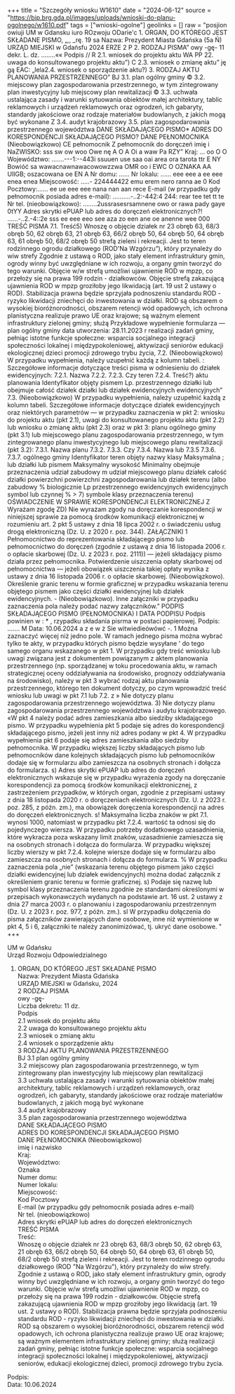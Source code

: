 +++
title = "Szczegóły wniosku W1610"
date = "2024-06-12"
source = "https://bip.brg.gda.pl/images/uploads/wnioski-do-planu-ogolnego/w1610.pdf"
tags = ["wnioski-ogolne"]
geolinks = []
raw = "posjion owiuji UM w Gdansku iuro ROzwoju ODarie'c 1. ORGAN, DO KTÓREGO JEST SKŁADANE PISMO, „,, _rę. 19 sa  Nazwa: Prezydent Miasta Gdańska (5a Ń) URZĄD MIEJSKI w Gdańsfu  2024 ERZE 2 P 2. RODZAJ PISMA”  owy -gę- 11 dekr. L. dz. ........«« Podpis // R 2.1. wniosek do projektu aktu  WA PP 22. uwaga do konsultowanego projektu aktu”) C 2.3. wniosek o zmianę aktu” ję gą EAC: „lela2.4. wniosek o sporządzenie aktu?) 3. RODZAJ AKTU PLANOWANIA PRZESTRZENNEGO” BJ 3.1. plan ogólny gminy © 3.2. miejscowy plan zagospodarowania przestrzennego, w tym zintegrowany plan inwestycyjny lub miejscowy plan rewitalizacji © 3.3. uchwała ustalająca zasady i warunki sytuowania obiektów małej architektury, tablic reklamowych i urządzeń reklamowych oraz ogrodzeń, ich gabaryty, standardy jakościowe oraz rodzaje materiałów budowlanych, z jakich mogą być wykonane Z 3.4. audyt krajobrazowy  3.5. plan zagospodarowania przestrzennego województwa DANE SKŁADAJĄCEGO PISMO* ADRES DO KORESPONDENCJI SKŁADAJĄCEGO PISMO? DANE PEŁNOMOCNIKA (Nieobowiązkowo) CE pełnomocnik Z pełnomocnik do doręczeń imię i NaZWISKO: sss sw ow woo Owe nę A O A Oi a waw Pa RZY” Kraj: ... oo O O Województwo: .......---1:--443i ssuuen use saa oai area ora tarota ttr E NY Bowióć sa wawacnawnawacowowzzwa OMR oo i EWC O OZNAKA AA UlIGB; oszacowana oe EN A Nr domu: ...... Nr lokalu: ...... eee eee a ee eee enea enea Miejscowość: .....- 224444422 emu erem nero ranna ae 0 Kod Pocztowy:...... ee ue eee eee nana nan aan rece E-mail (w przypadku gdy pełnomocnik posiada adres e-mail): ..........-..2:-442:4 244: rear tee tet tt te Nr tel. (nieobowiązkowo): ........2ussrasesrsamnene owo or rawa pady gaye 0tYY Adres skrytki ePUAP lub adres do doręczeń elektronicznych?! ......-..2.-4::2e sss ee eee eeo see aza zo een ane oe anenne wee 000 TREŚĆ PISMA 7.1. Treść5) Wnoszę o objęcie działek nr 23 obręb 63, 68/3 obręb 50, 62 obręb 63, 21 obręb 63, 66/2 obręb 50, 64 obręb 50, 64 obręb 63, 61 obręb 50, 68/2 obręb 50 strefą zieleni i rekreacji. Jest to teren rodzinnego ogrodu działkowego (ROD'Na Wzgórzu”), który przynależy do wiw strefy Zgodnie z ustawą o ROD, jako stały element infrastruktury gmin, ogrody winny być uwzględniane w ich rozwoju, a organy gmin tworzyć do tego warunki. Objęcie w/w strefą umożliwi ujawnienie ROD w mpzp, co przełoży się na prawa 199 rodzin - działkowców. Objęcie strefą zakazującą ujawnienia ROD w mpzp groziłoby jego likwidacją (art. 19 ust 2 ustawy o ROD). Stabilizacja prawna będzie sprzyjała podnoszeniu standardu ROD - ryzyko likwidacji zniechęci do inwestowania w działki. ROD są obszarem o wysokiej bioróżnorodności, obszarem retencji wód opadowych, ich ochrona planistyczna realizuje prawo UE oraz krajowe; są ważnym element infrastruktury zielonej gminy; służą Przykładowe wypełnienie formularza — plan ogólny gminy data utworzenia: 28.11.2023 r realizacji zadań gminy, pełniąc istotne funkcje społeczne: wsparcia socjalnego integracji społeczności lokalnej  i międzypokoleniowej, aktywizacji seniorów edukacji ekologicznej dzieci promocji zdrowego trybu życia, 7.2. (Nieobowiązkowo) W przypadku wypełnienia, należy uzupełnić każdą z kolumn tabeli. : Szczegółowe informacje dotyczące treści pisma w odniesieniu do działek ewidencyjnych: 7.2.1. Nazwa 7.2.2. 7.2.3. Czy teren 7.2.4. Treść?) aktu planowania Identyfikator objęty pismem Lp. przestrzennego działki lub obejmuje całość działek działki lub działek ewidencyjnych ewidencyjnych” 7.3. (Nieobowiązkowo) W przypadku wypełnienia, należy uzupełnić każdą z kolumn tabeli. Szczegółowe informacje dotyczące działek ewidencyjnych oraz niektórych parametrów — w przypadku zaznaczenia w pkt 2: wniosku do projektu aktu (pkt 2.1), uwagi do konsultowanego projektu aktu (pkt 2.2) lub wniosku o zmianę aktu (pkt 2.3) oraz w pkt 3: planu ogólnego gminy (pkt 3.1) lub miejscowego planu zagospodarowania przestrzennego, w tym zintegrowanego planu inwestycyjnego lub miejscowego planu rewitalizacji (pkt 3.2): 7.3.1. Nazwa planu 7.3.2. 7.3.3. Czy 7.3.4. Nazwa lub 7.3.5 7.3.6. 7.3.7. ogólnego gminy Identyfikator teren objęty nazwy klasy Maksymalna ; lub działki lub pismem Maksymalny wysokość Minimalny obejmuje przeznaczenia udział zabudowy m udział miejscowego planu działek całość działki powierzchni powierzchni zagospodarowania lub działek terenu (albo zabudowy % biologicznie Lp przestrzennego ewidencyjnych  ewidencyjnych symbol lub czynnej % > 7) symbole klasy przeznaczenia terenu) OŚWIADCZENIE W SPRAWIE KORESPONDENCJI ELEKTRONICZNEJ Z Wyrażam zgodę ZD) Nie wyrażam zgody na doręczanie korespondencji w niniejszej sprawie za pomocą środków komunikacji elektronicznej w rozumieniu art. 2 pkt 5 ustawy z dnia 18 lipca 2002 r. o świadczeniu usług drogą elektroniczną (Dz. U. z 2020 r. poz. 344). ZAŁĄCZNIKI 1 Pełnomocnictwo do reprezentowania składającego pismo lub pełnomocnictwo do doręczeń (zgodnie z ustawą z dnia 16 listopada 2006 r. o opłacie skarbowej (Dz. U. z 2023 r. poz. 2111)) — jeżeli składający pismo działa przez pełnomocnika.  Potwierdzenie uiszczenia opłaty skarbowej od pełnomocnictwa — jeżeli obowiązek uiszczenia takiej opłaty wynika z ustawy z dnia 16 listopada 2006 r. o opłacie skarbowej.   (Nieobowiązkowo). Określenie granic terenu w formie graficznej w przypadku wskazania terenu objętego pismem jako części działki ewidencyjnej lub działek ewidencyjnych.  - (Nieobowiązkowo). Inne załączniki w przypadku zaznaczenia pola należy podać nazwy załączników.” PODPIS SKŁADAJĄCEGO PISMO (PEŁNOMOCNIKA) I DATA PODPISU Podpis powinien w : * , rzypadku składania pisrma w postaci papierowej. Podpis: ....... M Data: 10.06.2024 a z e w ż  Sie witwiedieówówć -. 1 Można zaznaczyć więcej niż jedno pole. W ramach jednego pisma można wybrać tylko te akty, w przypadku których pismo będzie wysyłane ' do tego samego organu wskazanego w pkt 1. W przypadku gdy treść wniosku lub uwagi związana jest z dokumentem powiązanym z aktem planowania przestrzennego (np. sporządzanej w toku procedowania aktu, w ramach strategicznej oceny oddziaływania na środowisko, prognozy oddziaływania na środowisko), należy w pkt 3 wybrać rodzaj aktu planowania przestrzennego, którego ten dokument dotyczy, po czym wprowadzić treść wniosku lub uwagi w pkt 7.1 lub 7.2. z » Nie dotyczy planu zagospodarowania przestrzennego województwa. 3) Nie dotyczy planu zagospodarowania przestrzennego województwa i audytu krajobrazowego. «W pkt 4 należy podać adres zamieszkania albo siedziby składającego pismo. W przypadku wypełnienia pkt 5 podaje się adres do korespondencji składającego pismo, jeżeli jest inny niż adres podany w pkt 4. W przypadku wypełnienia pkt 6 podaje się adres zamieszkania albo siedziby pełnomocnika. W przypadku większej liczby składających pismo lub pełnomocników dane kolejnych składających pismo lub pełnomocników dodaje się w formularzu albo zamieszcza na osobnych stronach i dołącza do formularza. s) Adres skrytki ePUAP lub adres do doręczeń elektronicznych wskazuje się w przypadku wyrażenia zgody na doręczanie korespondencji za pomocą środków komunikacji elektronicznej, z zastrzeżeniem przypadków, w których organ, zgodnie z przepisami ustawy z dnia 18 listopada 2020 r. o doręczeniach elektronicznych (Dz. U. z 2023 r. poz. 285, z późn. zm.), ma obowiązek doręczenia korespondencji na adres do doręczeń elektronicznych. s! Maksymalna liczba znaków w pkt 7.1. wynosi 1000, natomiast w przypadku pkt 7.2.4. wartość ta odnosi się do pojedynczego wiersza. W przypadku potrzeby dodatkowego uzasadnienia, które wykracza poza wskazany limit znaków, uzasadnienie zamieszcza się na osobnych stronach i dołącza do formularza. W przypadku większej liczby wierszy w pkt 7.2.4. kolejne wiersze dodaje się w formularzu albo zamieszcza na osobnych stronach i dołącza do formularza. % W przypadku zaznaczenia pola „nie” (wskazania terenu objętego pismem jako części działki ewidencyjnej lub działek ewidencyjnych) można dodać załącznik z określeniem granic terenu w formie graficznej. s) Podaje się nazwę lub symbol klasy przeznaczenia terenu zgodnie ze standardami określonymi w przepisach wykonawczych wydanych na podstawie art. 16 ust. 2 ustawy z dnia 27 marca 2003 r. o planowaniu i zagospodarowaniu przestrzennym (Dz. U. z 2023 r. poz. 977, z późn. zm.). sl W przypadku dołączenia do pisma załączników zawierających dane osobowe, inne niż wymienione w pkt 4, 5 i 6, załączniki te należy zanonimizówać, tj. ukryć dane osobowe. "
+++

UM w Gdańsku  
Urząd Rozwoju Odpowiedzialnego  
1. ORGAN, DO KTÓREGO JEST SKŁADANE PISMO  
Nazwa: Prezydent Miasta Gdańska  
URZĄD MIEJSKI w Gdańsku, 2024  
2 RODZAJ PISMA  
owy -gę-  
Liczba dekretu: 11 dz.  
Podpis  
2.1 wniosek do projektu aktu  
2.2 uwaga do konsultowanego projektu aktu  
2.3 wniosek o zmianę aktu  
2.4 wniosek o sporządzenie aktu  
3 RODZAJ AKTU PLANOWANIA PRZESTRZENNEGO  
BJ 3.1 plan ogólny gminy  
3.2 miejscowy plan zagospodarowania przestrzennego, w tym zintegrowany plan inwestycyjny lub miejscowy plan rewitalizacji  
3.3 uchwała ustalająca zasady i warunki sytuowania obiektów małej architektury, tablic reklamowych i urządzeń reklamowych, oraz ogrodzeń, ich gabaryty, standardy jakościowe oraz rodzaje materiałów budowlanych, z jakich mogą być wykonane  
3.4 audyt krajobrazowy  
3.5 plan zagospodarowania przestrzennego województwa  
DANE SKŁADAJĄCEGO PISMO  
ADRES DO KORESPONDENCJI SKŁADAJĄCEGO PISMO  
DANE PEŁNOMOCNIKA (Nieobowiązkowo)  
imię i nazwisko  
Kraj:  
Województwo:  
Oznaka  
Numer domu:  
Numer lokalu:  
Miejscowość:  
Kod Pocztowy  
E-mail (w przypadku gdy pełnomocnik posiada adres e-mail)  
Nr tel. (nieobowiązkowo)  
Adres skrytki ePUAP lub adres do doręczeń elektronicznych  
TREŚĆ PISMA  
Treść:  
Wnoszę o objęcie działek nr 23 obręb 63, 68/3 obręb 50, 62 obręb 63, 21 obręb 63, 66/2 obręb 50, 64 obręb 50, 64 obręb 63, 61 obręb 50, 68/2 obręb 50 strefą zieleni i rekreacji. Jest to teren rodzinnego ogrodu działkowego (ROD "Na Wzgórzu"), który przynależy do wiw strefy. Zgodnie z ustawą o ROD, jako stały element infrastruktury gmin, ogrody winny być uwzględniane w ich rozwoju, a organy gmin tworzyć do tego warunki. Objęcie w/w strefą umożliwi ujawnienie ROD w mpzp, co przełoży się na prawa 199 rodzin - działkowców. Objęcie strefą zakazującą ujawnienia ROD w mpzp groziłoby jego likwidacją (art. 19 ust. 2 ustawy o ROD). Stabilizacja prawna będzie sprzyjała podnoszeniu standardu ROD - ryzyko likwidacji zniechęci do inwestowania w działki. ROD są obszarem o wysokiej bioróżnorodności, obszarem retencji wód opadowych, ich ochrona planistyczna realizuje prawo UE oraz krajowe; są ważnym elementem infrastruktury zielonej gminy; służą realizacji zadań gminy, pełniąc istotne funkcje społeczne: wsparcia socjalnego integracji społeczności lokalnej i międzypokoleniowej, aktywizacji seniorów, edukacji ekologicznej dzieci, promocji zdrowego trybu życia.

Podpis:  
Data: 10.06.2024


